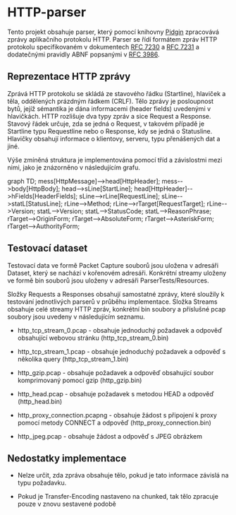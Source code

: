# HTTP-parser

Tento projekt obsahuje parser, který pomocí knihovny [Pidgin](https://github.com/benjamin-hodgson/Pidgin) zpracovává zprávy aplikačního protokolu HTTP. Parser se řídí formátem zpráv HTTP protokolu specifikovaném v dokumentech [RFC 7230](https://tools.ietf.org/html/rfc7230) a [RFC 7231](https://tools.ietf.org/html/rfc7231) a dodatečnými pravidly ABNF popsanými v [RFC 3986](https://tools.ietf.org/html/rfc3986).

## Reprezentace HTTP zprávy

Zprává HTTP protokolu se skládá ze stavového řádku (Startline), hlaviček a těla, oddělených prázdným řádkem (CRLF). Tělo zprávy je posloupnost bytů, jejíž sémantika je dána informacemi (header fields) uvedenými v hlavičkách. HTTP rozlišuje dva typy zpráv a sice Request a Response. Stavový řádek určuje, zda se jedná o Request, v takovém případě je Startline typu Requestline nebo o Response, kdy se jedná o Statusline. Hlavičky obsahují informace o klientovy, serveru, typu přenášených dat a jiné.

Výše zmíněná struktura je implementována pomocí tříd a závislostmi mezi nimi, jako je znázorněno v následujícím grafu.

<div class=mermaid>
  graph TD;
    mess[HttpMessage]-->head[HttpHeader];
    mess-->body[HttpBody];
    head-->sLine[StartLine];
    head[HttpHeader]-->hFields[HeaderFields];
    sLine-->rLine[RequestLine];
    sLine-->statL[StatusLine];
    rLine-->Method;
    rLine-->rTarget[RequestTarget];
    rLine-->Version;
    statL-->Version;
    statL-->StatusCode;
    statL-->ReasonPhrase;
    rTarget-->OriginForm;
    rTarget-->AbsoluteForm;
    rTarget-->AsteriskForm;
    rTarget-->AuthorityForm;
</div>


## Testovací dataset

Testovací data ve formě Packet Capture souborů jsou uložena v adresáři Dataset, který se nachází v kořenovém adresáři. Konkrétní streamy uloženy ve formě bin souborů jsou uloženy v adresáři ParserTests/Resources.

Složky Requests a Responses obsahují samostatné zprávy, které sloužily k testování jednotlivých parserů v průběhu implementace. Složka Streams obsahuje celé streamy HTTP zpráv, konkrétní bin soubory a příslušné pcap soubory jsou uvedeny v následujícím seznamu.

* http_tcp_stream_0.pcap - obsahuje jednoduchý požadavek a odpověď obsahující webovou stránku (http_tcp_stream_0.bin)

* http_tcp_stream_1.pcap - obsahuje jednoduchý požadavek a odpověď s několika query (http_tcp_stream_1.bin)

* http_gzip.pcap - obsahuje požadavek a odpověď obsahující soubor komprimovaný pomocí gzip (http_gzip.bin)

* http_head.pcap - obsahuje požadavek s metodou HEAD a odpověď (http_head.bin)

* http_proxy_connection.pcapng - obsahuje žádost s připojení k proxy pomocí metody CONNECT a odpověď (http_proxy_connection.bin)

* http_jpeg.pcap - obsahuje žádost a odpověď s JPEG obrázkem

## Nedostatky implementace

* Nelze určit, zda zpráva obsahuje tělo, pokud je tato informace závislá na typu požadavku.

* Pokud je Transfer-Encoding nastaveno na chunked, tak tělo zpracuje pouze v znovu sestavené podobě
